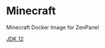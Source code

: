# Minecraft
 Minecraft Docker Image for ZenPanel

[JDK 12](https://hub.docker.com/layers/openjdk/library/openjdk/12.0.2-windowsservercore-ltsc2016/images/sha256-0d4aec76b98bfa6906a4b6166d5f2974261559b5de45881fd4665780149fef69?context=explore)